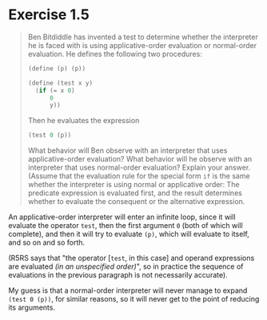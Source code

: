 # Exercise 1.5

> Ben Bitdiddle has invented a test to determine
> whether the interpreter he is faced with is using
> applicative-order evaluation or normal-order evaluation.  He
> defines the following two procedures:
>
> ```scheme
> (define (p) (p))
>
> (define (test x y)
>   (if (= x 0)
>       0
>       y))
> ```
>
> Then he evaluates the expression
>
> ```scheme
> (test 0 (p))
> ```
>
> What behavior will Ben observe with an interpreter that uses
> applicative-order evaluation?  What behavior will he observe with
> an interpreter that uses normal-order evaluation?  Explain your
> answer.  (Assume that the evaluation rule for the special form
> `if` is the same whether the interpreter is using normal or
> applicative order: The predicate expression is evaluated first,
> and the result determines whether to evaluate the consequent or
> the alternative expression.

An applicative-order interpreter will enter an infinite loop, since it will
evaluate the operator `test`, then the first argument `0` (both of which will
complete), and then it will try to evaluate `(p)`, which will evaluate to
itself, and so on and so forth.

(R5RS says that "the operator [`test`, in this case] and operand expressions
are evaluated _(in an unspecified order)_", so in practice the sequence of
evaluations in the previous paragraph is not necessarily accurate).

My guess is that a normal-order interpreter will never manage to expand
`(test 0 (p))`, for similar reasons, so it will never get to the point
of reducing its arguments.
